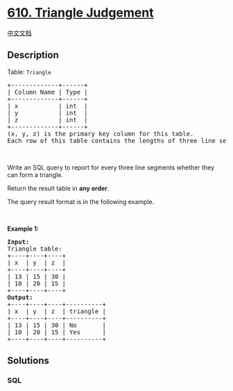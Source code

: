 # [610. Triangle Judgement](https://leetcode.com/problems/triangle-judgement)

[中文文档](/solution/0600-0699/0610.Triangle%20Judgement/README.md)

## Description

<p>Table: <code>Triangle</code></p>

<pre>
+-------------+------+
| Column Name | Type |
+-------------+------+
| x           | int  |
| y           | int  |
| z           | int  |
+-------------+------+
(x, y, z) is the primary key column for this table.
Each row of this table contains the lengths of three line segments.
</pre>

<p>&nbsp;</p>

<p>Write an SQL query to report for every three line segments whether they can form a triangle.</p>

<p>Return the result table in <strong>any order</strong>.</p>

<p>The query result format is in the following example.</p>

<p>&nbsp;</p>
<p><strong class="example">Example 1:</strong></p>

<pre>
<strong>Input:</strong> 
Triangle table:
+----+----+----+
| x  | y  | z  |
+----+----+----+
| 13 | 15 | 30 |
| 10 | 20 | 15 |
+----+----+----+
<strong>Output:</strong> 
+----+----+----+----------+
| x  | y  | z  | triangle |
+----+----+----+----------+
| 13 | 15 | 30 | No       |
| 10 | 20 | 15 | Yes      |
+----+----+----+----------+
</pre>

## Solutions

<!-- tabs:start -->

### **SQL**

```sql

```

<!-- tabs:end -->
